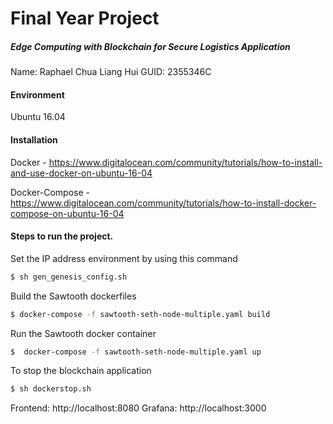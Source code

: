 # Final Year Project
##### Edge Computing with Blockchain for Secure Logistics Application


Name: Raphael Chua Liang Hui
GUID: 2355346C

#### Environment

Ubuntu 16.04

#### Installation

Docker - https://www.digitalocean.com/community/tutorials/how-to-install-and-use-docker-on-ubuntu-16-04

Docker-Compose - https://www.digitalocean.com/community/tutorials/how-to-install-docker-compose-on-ubuntu-16-04


#### Steps to run the project.

Set the IP address environment by using this command 
```sh
$ sh gen_genesis_config.sh
```

Build the Sawtooth dockerfiles
```sh
$ docker-compose -f sawtooth-seth-node-multiple.yaml build
```


Run the Sawtooth docker container

```sh
$  docker-compose -f sawtooth-seth-node-multiple.yaml up
```

To stop the blockchain application

```sh
$ sh dockerstop.sh
```

Frontend: http://localhost:8080
Grafana: http://localhost:3000




